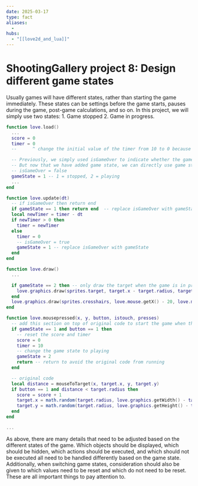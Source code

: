 ```yaml
---
date: 2025-03-17
type: fact
aliases:
  -
hubs:
  - "[[love2d_and_lua]]"
---
```


# ShootingGallery project 8: Design different game states

Usually games will have different states, rather than starting the game immediately. These states can be settings before the game starts, pauses during the game, post-game calculations, and so on. In this project, we will simply use two states: 1. Game stopped 2. Game in progress.

```lua
function love.load()
  ...
  score = 0
  timer = 0
  --      ^ change the initial value of the timer from 10 to 0 because we'll reset the timer to 10 when the game starts at the bottom codes

  -- Previously, we simply used isGameOver to indicate whether the game has ended in order to avoid the timer becoming negative.
  -- But now that we have added game state, we can directly use game state instead of isGameOver.
  -- isGameOver = false
  gameState = 1 -- 1 = stopped, 2 = playing
  ...
end

function love.update(dt)
  -- if isGameOver then return end
  if gameState == 1 then return end  -- replace isGameOver with gameState
  local newTimer = timer - dt
  if newTimer > 0 then
    timer = newTimer
  else
    timer = 0
    -- isGameOver = true
    gameState = 1 -- replace isGameOver with gameState
  end
end

function love.draw()
  ...

  if gameState == 2 then -- only draw the target when the game is in progress
    love.graphics.draw(sprites.target, target.x - target.radius, target.y - target.radius)
  end
  love.graphics.draw(sprites.crosshairs, love.mouse.getX() - 20, love.mouse.getY() - 20)
end

function love.mousepressed(x, y, button, istouch, presses)
  -- add this section on top of original code to start the game when the player clicks the left mouse button while the game is stopped
  if gameState == 1 and button == 1 then
    -- reset the score and timer
    score = 0
    timer = 10
    -- change the game state to playing
    gameState = 2
    return -- return to avoid the original code from running
  end

  -- original code
  local distance = mouseToTarget(x, target.x, y, target.y)
  if button == 1 and distance < target.radius then
    score = score + 1
    target.x = math.random(target.radius, love.graphics.getWidth() - target.radius)
    target.y = math.random(target.radius, love.graphics.getHeight() - target.radius)
  end
end

...

```

As above, there are many details that need to be adjusted based on the different states of the game. Which objects should be displayed, which should be hidden, which actions should be executed, and which should not be executed all need to be handled differently based on the game state. Additionally, when switching game states, consideration should also be given to which values need to be reset and which do not need to be reset. These are all important things to pay attention to.


